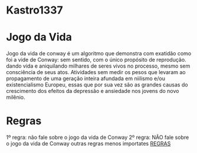 # Kastro1337
# Jogo da Vida
Jogo da vida de conway é um algoritmo que demonstra com exatidão como foi a vide de Conway: sem sentido, com o único propósito de reprodução. dando vida e aniquilando milhares de seres vivos no processo, mesmo sem consciência de seus atos. Atividades sem medir os pesos que levaram ao propagamento de uma geração inteira afundada em niilismo e/ou existencialismo Europeu, essas que por sua vez são as grandes causas do crescimento dos efeitos da depressão e ansiedade nos jovens do novo milênio. 

# Regras

1º regra: não fale sobre o jogo da vida de Conway
2º regra: NÃO fale sobre o jogo da vida de Conway
outras regras menos importates [REGRAS](https://pt.wikipedia.org/wiki/Jogo_da_vida)
